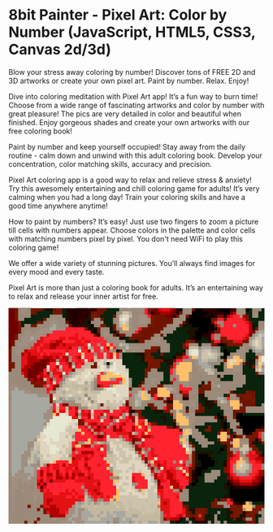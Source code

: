 # 8bit Painter - Pixel Art: Color by Number (JavaScript, HTML5, CSS3, Canvas 2d/3d)

Blow your stress away coloring by number! Discover tons of FREE 2D and 3D artworks or create your own pixel art. Paint by number. Relax. Enjoy!

Dive into coloring meditation with Pixel Art app! It’s a fun way to burn time! Choose from a wide range of fascinating artworks and color by number with great pleasure! The pics are very detailed in color and beautiful when finished. Enjoy gorgeous shades and create your own artworks with our free coloring book!

Paint by number and keep yourself occupied! Stay away from the daily routine - calm down and unwind with this adult coloring book. Develop your concentration, color matching skills, accuracy and precision.

Pixel Art coloring app is a good way to relax and relieve stress & anxiety! Try this awesomely entertaining and chill coloring game for adults! It’s very calming when you had a long day! Train your coloring skills and have a good time anywhere anytime!

How to paint by numbers? It’s easy! Just use two fingers to zoom a picture till cells with numbers appear. Choose colors in the palette and color cells with matching numbers pixel by pixel. You don't need WiFi to play this coloring game!

We offer a wide variety of stunning pictures. You’ll always find images for every mood and every taste.

Pixel Art is more than just a coloring book for adults. It’s an entertaining way to relax and release your inner artist for free.

![Screenshot1](https://github.com/idimetrix/pixel-game/blob/master/screenshots/game1.png?raw=true)